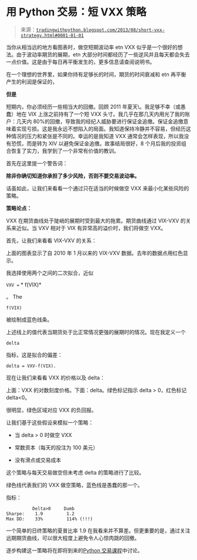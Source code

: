 <!--yml

类别：未分类

日期：2024-05-18 15:42:43

-->

# 用 Python 交易：短 VXX 策略

> 来源：[`tradingwithpython.blogspot.com/2013/08/short-vxx-strategy.html#0001-01-01`](http://tradingwithpython.blogspot.com/2013/08/short-vxx-strategy.html#0001-01-01)

当你从相当远的地方看图表时，做空短期波动率 etn VXX 似乎是一个很好的想法。由于波动率期货的展期，etn 大部分时间都经历了一些逆风并且每天都会失去一点价值。这是由于每日再平衡发生的，更多信息请查阅说明书。

在一个理想的世界里，如果你持有足够长的时间，期货的时间衰减和 etn 再平衡产生的利润是保证的，

**但是**

短期内，你必须经历一些相当大的回撤。回顾 2011 年夏天\。我足够不幸（或愚蠢）地在 VIX 上涨之前持有了一个短 VXX 头寸。我几乎在那几天内用光了我的账户：几天内 80%的回撤，导致我的经纪人威胁要进行保证金追缴。保证金追缴意味着实现亏损。这是我永远不想陷入的局面。我知道保持冷静并不容易，但经历这种情况的压力和紧张是不同的。幸运的是我知道 VXX 通常会怎样表现，所以我没有恐慌，而是转为 XIV 以避免保证金追缴。故事结局很好，8 个月后我的投资组合恢复了实力，我学到了一个非常有价值的教训。

首先在这里提一个警告词：

**除非你确切知道你承担了多少风险，否则不要交易波动率。**

话虽如此，让我们来看看一个通过只在适当的时候做空 VXX 来最小化某些风险的策略。

**策略论点：**

VXX 在期货曲线处于陡峭的展期时受到最大的拖累。期货曲线通过 VIX-VXV 的关系来近似。当 VXV 相对于 VIX 有异常高的溢价时，我们将做空 VXX。

首先，让我们来看看 VIX-VXV 的关系：

上面的图表显示了自 2010 年 1 月以来的 VIX-VXV 数据。去年的数据点用红色显示。

我选择使用两个之间的二次拟合，近似

`VXV =` * f(VIX)*

。 The

`f(VIX)`

被绘制成蓝色线条。

上述线上的值代表当期货处于比正常情况更强的展期时的情况。现在我定义一个

`delta`

指标，这是拟合的偏差：

`delta = VXV-f(VIX).`

现在让我们来看看 VXX 的价格以及 delta：

上面：VXX 的对数刻度价格。下面：delta。绿色标记指示 delta > 0，红色标记 delta<0。

很明显，绿色区域对应 VXX 的负回报。

让我们基于这些假设来模拟一个策略：

+   当 delta > 0 时做空 VXX

+   常数资本（每天的投注为 100 美元）

+   没有滑点或交易成本

这个策略与每天交易做空但未考虑 delta 的策略进行了比较。

绿色线代表我们的 VXX 做空策略，蓝色线是愚蠢的那一个。

指标：

```
          Delta>0     Dumb
Sharpe:    1.9         1.2
Max DD:    33%         114% (!!!)

```

一个简单的日终策略的夏普比率 1.9 在我看来并不算差。但更重要的是，通过关注远期期货曲线，可以很大程度上避免令人心惊肉跳的回撤。

逐步构建这一策略将在即将到来的[Python 交易课程](http://www.tradingwithpython.com/)中讨论。
